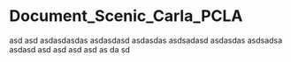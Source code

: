 # Document_Scenic_Carla_PCLA
asd
asd
asdasdasdas
asdasdasd
asdasdas
asdsadasd
asdasdas
asdsadsa
asdasd
asd
asd
asd
asd
as
da
sd
